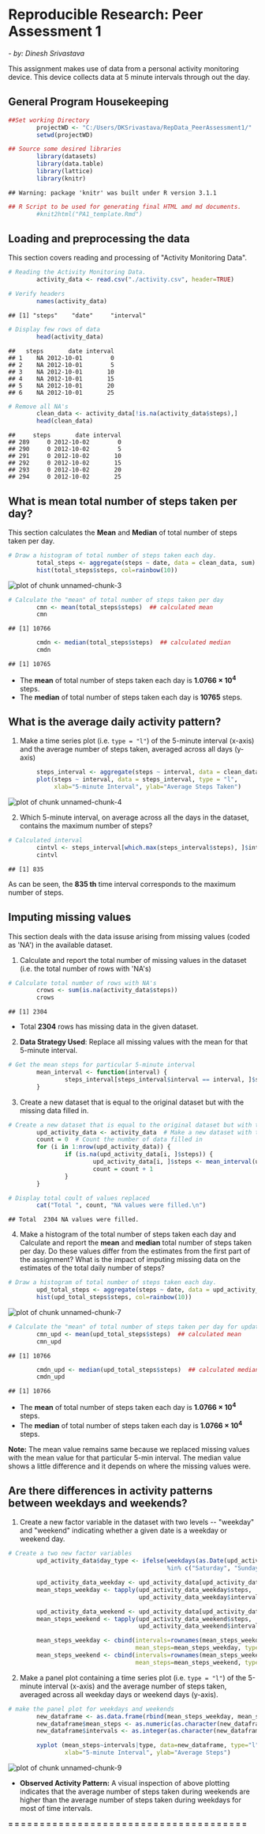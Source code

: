 Reproducible Research: Peer Assessment 1
==========================================

*- by: Dinesh Srivastava*


This assignment makes use of data from a personal activity monitoring device. 
This device collects data at 5 minute intervals through out the day.
  

##  General Program Housekeeping


```r
##Set working Directory
        projectWD <- "C:/Users/DKSrivastava/RepData_PeerAssessment1/" 
        setwd(projectWD)

## Source some desired libraries
        library(datasets)
        library(data.table)
        library(lattice)
        library(knitr)
```

```
## Warning: package 'knitr' was built under R version 3.1.1
```

```r
## R Script to be used for generating final HTML amd md documents.
        #knit2html("PA1_template.Rmd")
```
  
  

## Loading and preprocessing the data

This section covers reading and processing of "Activity Monitoring Data".  


```r
# Reading the Activity Monitoring Data.
        activity_data <- read.csv("./activity.csv", header=TRUE)

# Verify headers
        names(activity_data)
```

```
## [1] "steps"    "date"     "interval"
```

```r
# Display few rows of data
        head(activity_data)
```

```
##   steps       date interval
## 1    NA 2012-10-01        0
## 2    NA 2012-10-01        5
## 3    NA 2012-10-01       10
## 4    NA 2012-10-01       15
## 5    NA 2012-10-01       20
## 6    NA 2012-10-01       25
```

```r
# Remove all NA's
        clean_data <- activity_data[!is.na(activity_data$steps),]
        head(clean_data)
```

```
##     steps       date interval
## 289     0 2012-10-02        0
## 290     0 2012-10-02        5
## 291     0 2012-10-02       10
## 292     0 2012-10-02       15
## 293     0 2012-10-02       20
## 294     0 2012-10-02       25
```
  
  

## What is mean total number of steps taken per day?

This section calculates the **Mean** and **Median** of total number of steps taken per day.


```r
# Draw a histogram of total number of steps taken each day.
        total_steps <- aggregate(steps ~ date, data = clean_data, sum)
        hist(total_steps$steps, col=rainbow(10))
```

![plot of chunk unnamed-chunk-3](./PA1_template_files/figure-html/unnamed-chunk-3.png) 


```r
# Calculate the "mean" of total number of steps taken per day
        cmn <- mean(total_steps$steps)  ## calculated mean
        cmn
```

```
## [1] 10766
```

```r
        cmdn <- median(total_steps$steps)  ## calculated median
        cmdn
```

```
## [1] 10765
```

- The **mean** of total number of steps taken each day is **1.0766 &times; 10<sup>4</sup>** steps.
- The **median** of total number of steps taken each day is **10765** steps.

  
## What is the average daily activity pattern?


1. Make a time series plot (i.e. `type = "l"`) of the 5-minute interval (x-axis) and the average number of steps taken, averaged across all days (y-axis)


```r
        steps_interval <- aggregate(steps ~ interval, data = clean_data, mean, na.rm = TRUE)
        plot(steps ~ interval, data = steps_interval, type = "l", 
             xlab="5-minute Interval", ylab="Average Steps Taken")
```

![plot of chunk unnamed-chunk-4](./PA1_template_files/figure-html/unnamed-chunk-4.png) 


2. Which 5-minute interval, on average across all the days in the dataset, contains the maximum number of steps?


```r
# Calculated interval
        cintvl <- steps_interval[which.max(steps_interval$steps), ]$interval
        cintvl
```

```
## [1] 835
```


As can be seen, the **835 th** time interval corresponds to the maximum number of steps. 

  
  
## Imputing missing values

This section deals with the data issuse arising from missing values (coded as 'NA') in the available dataset.    
  
  
1. Calculate and report the total number of missing values in the dataset (i.e. the total number of rows with 'NA's)


```r
# Calculate total number of rows with NA's
        crows <- sum(is.na(activity_data$steps))
        crows
```

```
## [1] 2304
```

- Total **2304** rows has missing data in the given dataset.
        
2. **Data Strategy Used**: Replace all missing values with the mean for that 5-minute interval.




```r
# Get the mean steps for particular 5-minute interval
        mean_interval <- function(interval) {
                steps_interval[steps_interval$interval == interval, ]$steps
        }
```

  
3. Create a new dataset that is equal to the original dataset but with the missing data filled in.


```r
# Create a new dataset that is equal to the original dataset but with the missing data filled in.
        upd_activity_data <- activity_data  # Make a new dataset with the original data
        count = 0  # Count the number of data filled in
        for (i in 1:nrow(upd_activity_data)) {
                if (is.na(upd_activity_data[i, ]$steps)) {
                        upd_activity_data[i, ]$steps <- mean_interval(upd_activity_data[i, ]$interval)
                        count = count + 1
                }
        }

# Display total coult of values replaced
        cat("Total ", count, "NA values were filled.\n")
```

```
## Total  2304 NA values were filled.
```
  
  
4. Make a histogram of the total number of steps taken each day and Calculate and report the **mean** and **median** total number of steps taken per day. Do these values differ from the estimates from the first part of the assignment? What is the impact of imputing missing data on the estimates of the total daily number of steps?

  

```r
# Draw a histogram of total number of steps taken each day.
        upd_total_steps <- aggregate(steps ~ date, data = upd_activity_data, sum)
        hist(upd_total_steps$steps, col=rainbow(10))
```

![plot of chunk unnamed-chunk-7](./PA1_template_files/figure-html/unnamed-chunk-7.png) 



```r
# Calculate the "mean" of total number of steps taken per day for updated activity dataset
        cmn_upd <- mean(upd_total_steps$steps)  ## calculated mean
        cmn_upd
```

```
## [1] 10766
```

```r
        cmdn_upd <- median(upd_total_steps$steps)  ## calculated median
        cmdn_upd
```

```
## [1] 10766
```

- The **mean** of total number of steps taken each day is **1.0766 &times; 10<sup>4</sup>** steps.
- The **median** of total number of steps taken each day is **1.0766 &times; 10<sup>4</sup>** steps.
  
**Note:** The mean value remains same because we replaced missing values with the  mean value for that particular 5-min interval. The median value shows a little difference and it depends on where the missing values were.  
  
    
    
## Are there differences in activity patterns between weekdays and weekends?


1. Create a new factor variable in the dataset with two levels -- "weekday" and "weekend" indicating whether a given date is a weekday or weekend day.


```r
# Create a two new factor variables
        upd_activity_data$day_type <- ifelse(weekdays(as.Date(upd_activity_data$date)) 
                                             %in% c("Saturday", "Sunday"), "weekend", "weekday")  

        upd_activity_data_weekday <- upd_activity_data[upd_activity_data$day_type == "weekday",]
        mean_steps_weekday <- tapply(upd_activity_data_weekday$steps, 
                                     upd_activity_data_weekday$interval, mean)

        upd_activity_data_weekend <- upd_activity_data[upd_activity_data$day_type == "weekend",]
        mean_steps_weekend <- tapply(upd_activity_data_weekend$steps, 
                                     upd_activity_data_weekend$interval, mean)

        mean_steps_weekday <- cbind(intervals=rownames(mean_steps_weekday), 
                                    mean_steps=mean_steps_weekday, type="weekday")
        mean_steps_weekend <- cbind(intervals=rownames(mean_steps_weekend), 
                                    mean_steps=mean_steps_weekend, type="weekend")
```


2. Make a panel plot containing a time series plot (i.e. `type = "l"`) of the 5-minute interval (x-axis) and the average number of steps taken, averaged across all weekday days or weekend days (y-axis).


```r
# make the panel plot for weekdays and weekends
        new_dataframe <- as.data.frame(rbind(mean_steps_weekday, mean_steps_weekend))
        new_dataframe$mean_steps <- as.numeric(as.character(new_dataframe$mean_steps))
        new_dataframe$intervals <- as.integer(as.character(new_dataframe$intervals))

        xyplot (mean_steps~intervals|type, data=new_dataframe, type="l",layout=c(1, 2), as.table=T, 
                xlab="5-minute Interval", ylab="Average Steps")
```

![plot of chunk unnamed-chunk-9](./PA1_template_files/figure-html/unnamed-chunk-9.png) 

- **Observed Activity Pattern:** A visual inspection of above plotting indicates that the average number of steps taken during weekends are higher than the average number of steps taken during weekdays for most of time intervals.

**= = = = = = = = = = = = = = = = = = = = = = = = = = = = = = = = = = = = = =**



